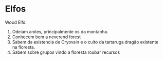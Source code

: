 # Elfos

Wood Elfs:
1. Odeiam anões, principalmente os da montanha.
2. Conhecem bem a neverend forest
3. Sabem da existencia de Cryovain e o culto da tartaruga dragão existente na floresta.
4. Sabem sobre grupos vindo a floresta roubar recursos
